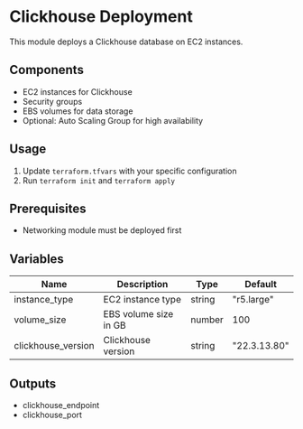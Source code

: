 # Clickhouse Deployment

This module deploys a Clickhouse database on EC2 instances.

## Components
- EC2 instances for Clickhouse
- Security groups
- EBS volumes for data storage
- Optional: Auto Scaling Group for high availability

## Usage
1. Update `terraform.tfvars` with your specific configuration
2. Run `terraform init` and `terraform apply`

## Prerequisites
- Networking module must be deployed first

## Variables
| Name | Description | Type | Default |
|------|-------------|------|---------|
| instance_type | EC2 instance type | string | "r5.large" |
| volume_size | EBS volume size in GB | number | 100 |
| clickhouse_version | Clickhouse version | string | "22.3.13.80" |

## Outputs
- clickhouse_endpoint
- clickhouse_port
